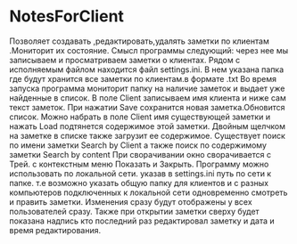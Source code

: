 # NotesForClient
Позволяет создавать ,редактировать,удалять заметки по клиентам .Мониторит их состояние.
Смысл программы следующий: через нее мы записываем и просматриваем заметки о клиентах.
Рядом с исполняемым файлом находится файл settings.ini. В нем указана папка где будут хранится все заметки по клиентам.в формате .txt
Во время запуска программа мониторит папку на наличие заметок и выдает уже найденные в список.
В поле Client  записываем имя клиента и ниже сам текст заметок.
При нажатии Save сохранится новая заметка.Обновится список.
Можно набрать в поле Client имя существующей заметки и нажать Load подтянется содержимое этой заметки.
Двойным щелчком на заметке в списке также загрузит ее содержимое.
Существует поиск по имени заметки Search by Client а также поиск по содержимому заметки Search by content
При сворачивании окно сворачивается с Трей. с контекстным меню Показать и Закрыть.
Программу можно использовать по локальной сети. указав в settings.ini  путь по сети к папке.
т.е возможно указать общую папку для клиентов и с разных компьютеров подключенных к локальной сети одновременно смотреть и править заметки.
Изменения сразу будут отображены у всех пользователей сразу.
Также при открытии заметки сверху будет показана надпись кто последний раз редактировал заметку и дата и время редактирования.
